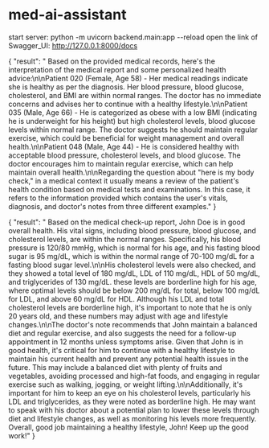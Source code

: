 # med-ai-assistant

start server: python -m uvicorn backend.main:app --reload
open the link of Swagger_UI: http://127.0.0.1:8000/docs 



{
  "result": " Based on the provided medical records, here's the interpretation of the medical report and some personalized health advice:\n\nPatient 020 (Female, Age 58) - Her medical readings indicate she is healthy as per the diagnosis. Her blood pressure, blood glucose, cholesterol, and BMI are within normal ranges. The doctor has no immediate concerns and advises her to continue with a healthy lifestyle.\n\nPatient 035 (Male, Age 66) - He is categorized as obese with a low BMI (indicating he is underweight for his height) but high cholesterol levels, blood glucose levels within normal range. The doctor suggests he should maintain regular exercise, which could be beneficial for weight management and overall health.\n\nPatient 048 (Male, Age 44) - He is considered healthy with acceptable blood pressure, cholesterol levels, and blood glucose. The doctor encourages him to maintain regular exercise, which can help maintain overall health.\n\nRegarding the question about \"here is my body check,\" in a medical context it usually means a review of the patient's health condition based on medical tests and examinations. In this case, it refers to the information provided which contains the user's vitals, diagnosis, and doctor's notes from three different examples."
}


{
  "result": " Based on the medical check-up report, John Doe is in good overall health. His vital signs, including blood pressure, blood glucose, and cholesterol levels, are within the normal ranges. Specifically, his blood pressure is 120/80 mmHg, which is normal for his age, and his fasting blood sugar is 95 mg/dL, which is within the normal range of 70-100 mg/dL for a fasting blood sugar level.\n\nHis cholesterol levels were also checked, and they showed a total level of 180 mg/dL, LDL of 110 mg/dL, HDL of 50 mg/dL, and triglycerides of 130 mg/dL. these levels are borderline high for his age, where optimal levels should be below 200 mg/dL for total, below 100 mg/dL for LDL, and above 60 mg/dL for HDL. Although his LDL and total cholesterol levels are borderline high, it's important to note that he is only 20 years old, and these numbers may adjust with age and lifestyle changes.\n\nThe doctor's note recommends that John maintain a balanced diet and regular exercise, and also suggests the need for a follow-up appointment in 12 months unless symptoms arise. Given that John is in good health, it's critical for him to continue with a healthy lifestyle to maintain his current health and prevent any potential health issues in the future. This may include a balanced diet with plenty of fruits and vegetables, avoiding processed and high-fat foods, and engaging in regular exercise such as walking, jogging, or weight lifting.\n\nAdditionally, it's important for him to keep an eye on his cholesterol levels, particularly his LDL and triglycerides, as they were noted as borderline high. He may want to speak with his doctor about a potential plan to lower these levels through diet and lifestyle changes, as well as monitoring his levels more frequently. Overall, good job maintaining a healthy lifestyle, John! Keep up the good work!"
}



